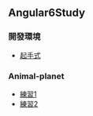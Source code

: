 
## Angular6Study

### 開發環境
- [起手式](/開發環境.md)
### Animal-planet 
- [練習1](/animal-planet/tutorial1.md)
- [練習2](/animal-planet/tutorial2.md)
